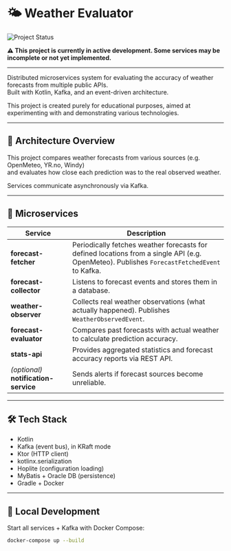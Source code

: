 # 🌤️ Weather Evaluator

![Project Status](https://img.shields.io/badge/status-in%20progress-yellow.svg)

**⚠️ This project is currently in active development. Some services may be incomplete or not yet implemented.**

---

Distributed microservices system for evaluating the accuracy of weather forecasts from multiple public APIs.  
Built with Kotlin, Kafka, and an event-driven architecture.

This project is created purely for educational purposes, aimed at experimenting with and demonstrating various technologies.

---

## 🧱 Architecture Overview

This project compares weather forecasts from various sources (e.g. OpenMeteo, YR.no, Windy)  
and evaluates how close each prediction was to the real observed weather.

Services communicate asynchronously via Kafka.

---

## 🔧 Microservices

| Service                | Description |
|------------------------|-------------|
| **forecast-fetcher**   | Periodically fetches weather forecasts for defined locations from a single API (e.g. OpenMeteo). Publishes `ForecastFetchedEvent` to Kafka. |
| **forecast-collector** | Listens to forecast events and stores them in a database. |
| **weather-observer**   | Collects real weather observations (what actually happened). Publishes `WeatherObservedEvent`. |
| **forecast-evaluator** | Compares past forecasts with actual weather to calculate prediction accuracy. |
| **stats-api**          | Provides aggregated statistics and forecast accuracy reports via REST API. |
| *(optional)* **notification-service** | Sends alerts if forecast sources become unreliable. |

---

## 🛠 Tech Stack

- Kotlin
- Kafka (event bus), in KRaft mode
- Ktor (HTTP client)
- kotlinx.serialization
- Hoplite (configuration loading)
- MyBatis + Oracle DB (persistence)
- Gradle + Docker

---

## 🚀 Local Development

Start all services + Kafka with Docker Compose:

```bash
docker-compose up --build
